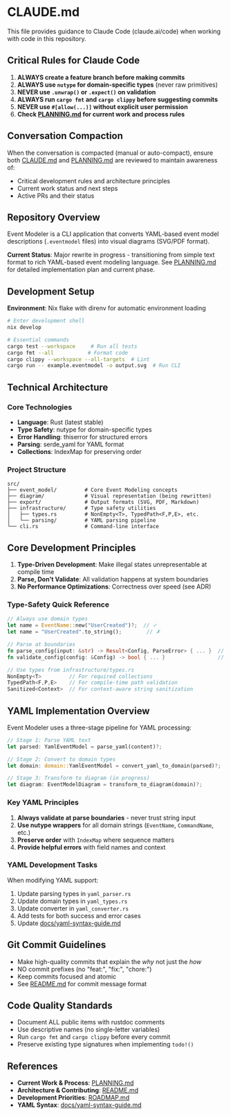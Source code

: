 # CLAUDE.md

This file provides guidance to Claude Code (claude.ai/code) when working with code in this repository.

## Critical Rules for Claude Code

1. **ALWAYS create a feature branch before making commits**
2. **ALWAYS use `nutype` for domain-specific types** (never raw primitives)
3. **NEVER use `.unwrap()` or `.expect()` on validation**
4. **ALWAYS run `cargo fmt` and `cargo clippy` before suggesting commits**
5. **NEVER use `#[allow(...)]` without explicit user permission**
6. **Check [PLANNING.md](PLANNING.md) for current work and process rules**

## Conversation Compaction

When the conversation is compacted (manual or auto-compact), ensure both [CLAUDE.md](CLAUDE.md) and [PLANNING.md](PLANNING.md) are reviewed to maintain awareness of:
- Critical development rules and architecture principles
- Current work status and next steps
- Active PRs and their status

## Repository Overview

Event Modeler is a CLI application that converts YAML-based event model descriptions (`.eventmodel` files) into visual diagrams (SVG/PDF format).

**Current Status**: Major rewrite in progress - transitioning from simple text format to rich YAML-based event modeling language. See [PLANNING.md](PLANNING.md) for detailed implementation plan and current phase.

## Development Setup

**Environment**: Nix flake with direnv for automatic environment loading

```bash
# Enter development shell
nix develop

# Essential commands
cargo test --workspace     # Run all tests
cargo fmt --all           # Format code
cargo clippy --workspace --all-targets  # Lint
cargo run -- example.eventmodel -o output.svg  # Run CLI
```

## Technical Architecture

### Core Technologies

- **Language**: Rust (latest stable)
- **Type Safety**: nutype for domain-specific types
- **Error Handling**: thiserror for structured errors
- **Parsing**: serde_yaml for YAML format
- **Collections**: IndexMap for preserving order

### Project Structure

```
src/
├── event_model/         # Core Event Modeling concepts
├── diagram/             # Visual representation (being rewritten)
├── export/              # Output formats (SVG, PDF, Markdown)
├── infrastructure/      # Type safety utilities
│   ├── types.rs         # NonEmpty<T>, TypedPath<F,P,E>, etc.
│   └── parsing/         # YAML parsing pipeline
└── cli.rs               # Command-line interface
```

## Core Development Principles

1. **Type-Driven Development**: Make illegal states unrepresentable at compile time
2. **Parse, Don't Validate**: All validation happens at system boundaries
3. **No Performance Optimizations**: Correctness over speed (see ADR)

### Type-Safety Quick Reference

```rust
// Always use domain types
let name = EventName::new("UserCreated")?;  // ✓
let name = "UserCreated".to_string();        // ✗

// Parse at boundaries
fn parse_config(input: &str) -> Result<Config, ParseError> { ... }  // ✓
fn validate_config(config: &Config) -> bool { ... }                 // ✗

// Use types from infrastructure/types.rs
NonEmpty<T>         // For required collections
TypedPath<F,P,E>    // For compile-time path validation
Sanitized<Context>  // For context-aware string sanitization
```

## YAML Implementation Overview

Event Modeler uses a three-stage pipeline for YAML processing:

```rust
// Stage 1: Parse YAML text
let parsed: YamlEventModel = parse_yaml(content)?;

// Stage 2: Convert to domain types  
let domain: domain::YamlEventModel = convert_yaml_to_domain(parsed)?;

// Stage 3: Transform to diagram (in progress)
let diagram: EventModelDiagram = transform_to_diagram(domain)?;
```

### Key YAML Principles

1. **Always validate at parse boundaries** - never trust string input
2. **Use nutype wrappers** for all domain strings (`EventName`, `CommandName`, etc.)
3. **Preserve order** with `IndexMap` where sequence matters
4. **Provide helpful errors** with field names and context

### YAML Development Tasks

When modifying YAML support:
1. Update parsing types in `yaml_parser.rs`
2. Update domain types in `yaml_types.rs`
3. Update converter in `yaml_converter.rs`
4. Add tests for both success and error cases
5. Update [docs/yaml-syntax-guide.md](docs/yaml-syntax-guide.md)

## Git Commit Guidelines

- Make high-quality commits that explain the *why* not just the *how*
- NO commit prefixes (no "feat:", "fix:", "chore:")
- Keep commits focused and atomic
- See [README.md](README.md) for commit message format

## Code Quality Standards

- Document ALL public items with rustdoc comments
- Use descriptive names (no single-letter variables)
- Run `cargo fmt` and `cargo clippy` before every commit
- Preserve existing type signatures when implementing `todo!()`

## References

- **Current Work & Process**: [PLANNING.md](PLANNING.md)
- **Architecture & Contributing**: [README.md](README.md)
- **Development Priorities**: [ROADMAP.md](ROADMAP.md)
- **YAML Syntax**: [docs/yaml-syntax-guide.md](docs/yaml-syntax-guide.md)